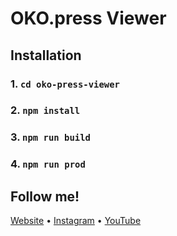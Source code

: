 # OKO.press Viewer

## Installation

### 1. `cd oko-press-viewer`

### 2. `npm install`

### 3. `npm run build`

### 4. `npm run prod`

## Follow me!

[Website](https://www.bartzalewski.com) • [Instagram](https://www.instagram.com/bart.code) • [YouTube](https://www.youtube.com/channel/UCwkU0-_RJbS16X5pbcW-tPQ)
